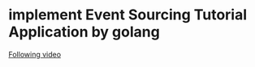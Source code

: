 # implement Event Sourcing Tutorial Application by golang

[Following video](https://youtu.be/n_o-xuuVtmw)